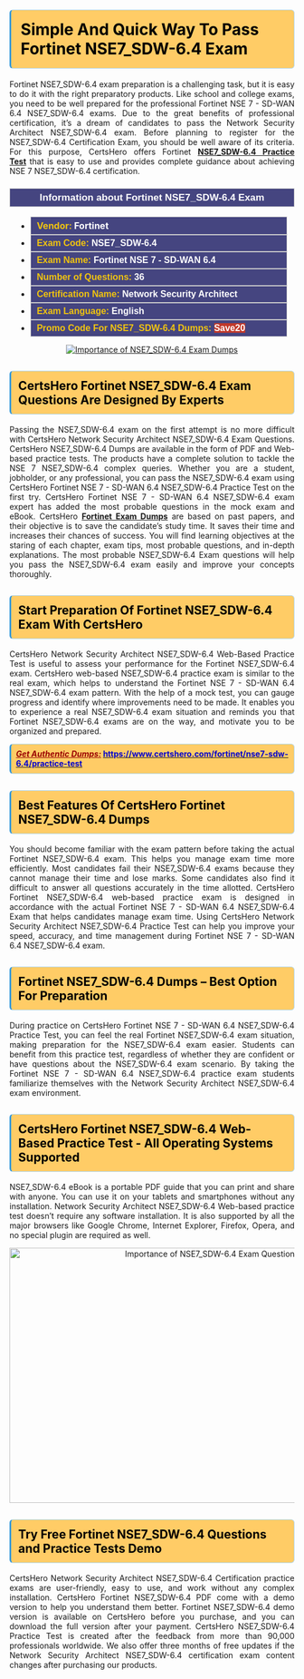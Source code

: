 <h1><strong><span style="display:block; color:#000000; background:#ffcc66; border: 0.5px solid #AED6F1 ; border-left: 3px solid #3498DB; padding: .6em; border-radius: 6px;">Simple And Quick Way To Pass Fortinet NSE7_SDW-6.4 Exam</span></strong></h1>

<p style="text-align: justify;">Fortinet NSE7_SDW-6.4 exam preparation is a challenging task, but it is easy to do it with the right preparatory products. Like school and college exams, you need to be well prepared for the professional Fortinet NSE 7 - SD-WAN 6.4 NSE7_SDW-6.4 exams. Due to the great benefits of professional certification, it’s a dream of candidates to pass the Network Security Architect NSE7_SDW-6.4 exam. Before planning to register for the NSE7_SDW-6.4 Certification Exam, you should be well aware of its criteria. For this purpose, CertsHero offers Fortinet <a href="https://www.certshero.com/fortinet/nse7-sdw-6.4"><strong>NSE7_SDW-6.4 Practice Test</strong></a> that is easy to use and provides complete guidance about achieving NSE 7 NSE7_SDW-6.4 certification.</p>

<h3 style="background: #454580; border: 1px solid rgb(204, 204, 204); padding: 5px 10px; text-align: center;"><span style="color:#ffffff;"><span style="font-size:11pt"><span style="line-height:normal"><span style="font-family:Calibri,sans-serif"><b><span style="font-size:13.0pt"><span cambria="">Information about Fortinet NSE7_SDW-6.4 Exam</span></span></b></span></span></span></span></h3>

<ul>
	<li style="margin:0cm 10pt">
	<div style="background:#454580; border: 1px solid rgb(204, 204, 204); padding: 5px 10px; text-align: justify;"><span style="font-size:11pt"><span style="line-height:normal"><span style="tab-stops:list 36.0pt"><span style="font-fam ily:Calibri,sans-serif"><b><span style="font-size:12.0pt"><span new="" roman="" style="font-family:" times=""><span style="color:#f1c40f;">Vendor:</span> <span style="color:#ffffff;">Fortinet</span></span></span></b></span></span></span></span></div>
	</li>
	<li style="margin:0cm 10pt">
	<div style="background: #454580; border: 1px solid rgb(204, 204, 204); padding: 5px 10px; text-align: justify;"><span style="font-size:11pt"><span style="line-height:normal"><span style="tab-stops:list 36.0pt"><span style="font-family:Calibri,sans-serif"><b><span style="font-size:12.0pt"><span new="" roman="" style="font-family:" times=""><span style="color:#f1c40f;">Exam Code:</span> <span style="color:#ffffff;">NSE7_SDW-6.4</span></span></span></b></span></span></span></span></div>
	</li>
	<li style="margin:0cm 10pt">
	<div style="background: #454580; border: 1px solid rgb(204, 204, 204); padding: 5px 10px; text-align: justify;"><span style="font-size:11pt"><span style="line-height:normal"><span style="tab-stops:list 36.0pt"><span style="font-family:Calibri,sans-serif"><b><span style="font-size:12.0pt"><span new="" roman="" style="font-family:" times=""><span style="color:#f1c40f;">Exam Name:</span> <span style="color:#ffffff;">Fortinet NSE 7 - SD-WAN 6.4</span></span></span></b></span></span></span></span></div>
	</li>
	<li style="margin:0cm 10pt">
	<div style="background: #454580; border: 1px solid rgb(204, 204, 204); padding: 5px 10px;"><span style="font-size:11pt"><span style="line-height:normal"><span style="tab-stops:list 36.0pt"><span style="font-family:Calibri,sans-serif"><b><span style="font-size:12.0pt"><span new="" roman="" style="font-family:" times=""><span style="color:#f1c40f;">Number of Questions: </span><span style="color:#ffffff;">36</span></span></span></b></span></span></span></span></div>
	</li>
	<li style="margin:0cm 10pt">
	<div style="background: #454580; border: 1px solid rgb(204, 204, 204); padding: 5px 10px; text-align: justify;"><span style="font-size:11pt"><span style="line-height:normal"><span style="tab-stops:list 36.0pt"><span style="font-family:Calibri,sans-serif"><b><span style="font-size:12.0pt"><span new="" roman="" style="font-family:" times=""><span style="color:#f1c40f;">Certification Name:</span> <span style="color:#ffffff;">Network Security Architect</span></span></span></b></span></span></span></span></div>
	</li>
	<li style="margin:0cm 10pt">
	<div style="background: #454580; border: 1px solid rgb(204, 204, 204); padding: 5px 10px; text-align: justify;"><span style="font-size:11pt"><span style="line-height:normal"><span style="tab-stops:list 36.0pt"><span style="font-family:Calibri,sans-serif"><b><span style="font-size:12.0pt"><span new="" roman="" style="font-family:" times=""><span style="color:#f1c40f;">Exam Language:</span> <span style="color:#ffffff;">English</span></span></span></b></span></span></span></span></div>
	</li>
	<li style="margin:0cm 10pt">
	<div style="background: #454580; border: 1px solid rgb(204, 204, 204); padding: 5px 10px;"><span style="font-size:11pt"><span style="line-height:normal"><span style="tab-stops:list 36.0pt"><span style="font-family:Calibri,sans-serif"><b><span style="font-size:12.0pt"><span new="" roman="" style="font-family:" times=""><span style="color:#f1c40f;">Promo Code For NSE7_SDW-6.4 Dumps: </span><span style="color:#ffffff;"><span style="background-color:#c0392b;">Save20</span></span></span></span></b></span></span></span></span></div>
	</li>
</ul>

<p style="text-align: center;"><a href="https://www.certshero.com/fortinet/nse7-sdw-6.4" rel="NOFOLLOW"><img alt="Importance of NSE7_SDW-6.4 Exam Dumps" src="https://i.imgur.com/UZuq4Dk.jpeg" /></a></p>

<h2><strong><span style="display:block; color:#000000; background:#ffcc66; border: 0.5px solid #AED6F1 ; border-left: 3px solid #3498DB; padding: .6em; border-radius: 6px;">CertsHero Fortinet NSE7_SDW-6.4 Exam Questions Are Designed By Experts</span></strong></h2>

<p style="text-align: justify;">Passing the NSE7_SDW-6.4 exam on the first attempt is no more difficult with CertsHero Network Security Architect NSE7_SDW-6.4 Exam Questions. CertsHero NSE7_SDW-6.4 Dumps are available in the form of PDF and Web-based practice tests. The products have a complete solution to tackle the NSE 7 NSE7_SDW-6.4 complex queries. Whether you are a student, jobholder, or any professional, you can pass the NSE7_SDW-6.4 exam using CertsHero Fortinet NSE 7 - SD-WAN 6.4 NSE7_SDW-6.4 Practice Test on the first try. CertsHero Fortinet NSE 7 - SD-WAN 6.4 NSE7_SDW-6.4 exam expert has added the most probable questions in the mock exam and eBook. CertsHero <a href="https://www.certshero.com/fortinet"><strong>Fortinet Exam Dumps</strong></a> are based on past papers, and their objective is to save the candidate’s study time. It saves their time and increases their chances of success. You will find learning objectives at the staring of each chapter, exam tips, most probable questions, and in-depth explanations. The most probable NSE7_SDW-6.4 Exam questions will help you pass the NSE7_SDW-6.4 exam easily and improve your concepts thoroughly.</p>

<h2><strong><span style="display:block; color:#000000; background:#ffcc66; border: 0.5px solid #AED6F1 ; border-left: 3px solid #3498DB; padding: .6em; border-radius: 6px;">Start Preparation Of Fortinet NSE7_SDW-6.4 Exam With CertsHero</span></strong></h2>

<p style="text-align: justify;">CertsHero Network Security Architect NSE7_SDW-6.4 Web-Based Practice Test is useful to assess your performance for the Fortinet NSE7_SDW-6.4 exam. CertsHero web-based NSE7_SDW-6.4 practice exam is similar to the real exam, which helps to understand the Fortinet NSE 7 - SD-WAN 6.4 NSE7_SDW-6.4 exam pattern. With the help of a mock test, you can gauge progress and identify where improvements need to be made. It enables you to experience a real NSE7_SDW-6.4 exam situation and reminds you that Fortinet NSE7_SDW-6.4 exams are on the way, and motivate you to be organized and prepared.</p>

<p><strong><span style="display:block; color:#990000; background:#ffcc66; border: 0.5px solid #AED6F1 ; border-left: 3px solid #3498DB; padding: .6em; border-radius: 6px;"><span style="font-size:14px;"><u><i>Get Authentic Dumps:</i></u></span> <a href="https://www.certshero.com/fortinet/nse7-sdw-6.4/practice-test"><span style="color:#0000cc;">https://www.certshero.com/fortinet/nse7-sdw-6.4/practice-test</span></a></span></strong></p>

<h2><strong><span style="display:block; color:#000000; background:#ffcc66; border: 0.5px solid #AED6F1 ; border-left: 3px solid #3498DB; padding: .6em; border-radius: 6px;">Best Features Of CertsHero Fortinet NSE7_SDW-6.4 Dumps</span></strong></h2>

<p style="text-align: justify;">You should become familiar with the exam pattern before taking the actual Fortinet NSE7_SDW-6.4 exam. This helps you manage exam time more efficiently. Most candidates fail their NSE7_SDW-6.4 exams because they cannot manage their time and lose marks. Some candidates also find it difficult to answer all questions accurately in the time allotted. CertsHero Fortinet NSE7_SDW-6.4 web-based practice exam is designed in accordance with the actual Fortinet NSE 7 - SD-WAN 6.4 NSE7_SDW-6.4 Exam that helps candidates manage exam time. Using CertsHero Network Security Architect NSE7_SDW-6.4 Practice Test can help you improve your speed, accuracy, and time management during Fortinet NSE 7 - SD-WAN 6.4 NSE7_SDW-6.4 exam.</p>

<h2><strong><span style="display:block; color:#000000; background:#ffcc66; border: 0.5px solid #AED6F1 ; border-left: 3px solid #3498DB; padding: .6em; border-radius: 6px;">Fortinet NSE7_SDW-6.4 Dumps – Best Option For Preparation</span></strong></h2>

<p style="text-align: justify;">During practice on CertsHero Fortinet NSE 7 - SD-WAN 6.4 NSE7_SDW-6.4 Practice Test, you can feel the real Fortinet NSE7_SDW-6.4 exam situation, making preparation for the NSE7_SDW-6.4 exam easier. Students can benefit from this practice test, regardless of whether they are confident or have questions about the NSE7_SDW-6.4 exam scenario. By taking the Fortinet NSE 7 - SD-WAN 6.4 NSE7_SDW-6.4 practice exam students familiarize themselves with the Network Security Architect NSE7_SDW-6.4 exam environment.</p>

<h2><strong><span style="display:block; color:#000000; background:#ffcc66; border: 0.5px solid #AED6F1 ; border-left: 3px solid #3498DB; padding: .6em; border-radius: 6px;">CertsHero Fortinet NSE7_SDW-6.4 Web-Based Practice Test - All Operating Systems Supported</span></strong></h2>

<p style="text-align: justify;">NSE7_SDW-6.4 eBook is a portable PDF guide that you can print and share with anyone. You can use it on your tablets and smartphones without any installation. Network Security Architect NSE7_SDW-6.4 Web-based practice test doesn’t require any software installation. It is also supported by all the major browsers like Google Chrome, Internet Explorer, Firefox, Opera, and no special plugin are required as well.</p>

<p style="text-align: center;"><a href="https://www.certshero.com/product-detail/nse7-sdw-6.4" rel="NOFOLLOW"><img alt="Importance of NSE7_SDW-6.4 Exam Questions" height="450" src="https://i.redd.it/vixpkfso1g981.jpg" width="700" /></a></p>

<h2><strong><span style="display:block; color:#000000; background:#ffcc66; border: 0.5px solid #AED6F1 ; border-left: 3px solid #3498DB; padding: .6em; border-radius: 6px;">Try Free Fortinet NSE7_SDW-6.4 Questions and Practice Tests Demo</span></strong></h2>

<p style="text-align: justify;">CertsHero Network Security Architect NSE7_SDW-6.4 Certification practice exams are user-friendly, easy to use, and work without any complex installation. CertsHero Fortinet NSE7_SDW-6.4 PDF come with a demo version to help you understand them better. Fortinet NSE7_SDW-6.4 demo version is available on CertsHero before you purchase, and you can download the full version after your payment. CertsHero NSE7_SDW-6.4 Practice Test is created after the feedback from more than 90,000 professionals worldwide. We also offer three months of free updates if the Network Security Architect NSE7_SDW-6.4 certification exam content changes after purchasing our products.</p>
